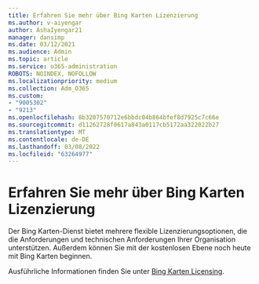 ```yaml
---
title: Erfahren Sie mehr über Bing Karten Lizenzierung
ms.author: v-aiyengar
author: AshaIyengar21
manager: dansimp
ms.date: 03/12/2021
ms.audience: Admin
ms.topic: article
ms.service: o365-administration
ROBOTS: NOINDEX, NOFOLLOW
ms.localizationpriority: medium
ms.collection: Adm_O365
ms.custom:
- "9005302"
- "9213"
ms.openlocfilehash: 8b3207570712e6bbdc04b864bfef8d7925c7c66e
ms.sourcegitcommit: d11262728f0617a843a0117cb5172aa322022b27
ms.translationtype: MT
ms.contentlocale: de-DE
ms.lasthandoff: 03/08/2022
ms.locfileid: "63264977"
---
```

# <a name="learn-about-bing-maps-licensing"></a>Erfahren Sie mehr über Bing Karten Lizenzierung

Der Bing Karten-Dienst bietet mehrere flexible Lizenzierungsoptionen, die die Anforderungen und technischen Anforderungen Ihrer Organisation unterstützen. Außerdem können Sie mit der kostenlosen Ebene noch heute mit Bing Karten beginnen.

Ausführliche Informationen finden Sie unter [Bing Karten Licensing](https://go.microsoft.com/fwlink/?linkid=2150203).

